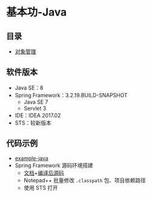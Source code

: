 #   基本功-Java

##  目录
-   [对象管理](object/001.md)



##  软件版本
-   Java SE：8
-   Spring Framework：3.2.19.BUILD-SNAPSHOT
    -   Java SE 7 
    -   Servlet 3 
-   IDE：IDEA 2017.02
-   STS：较新版本

##  代码示例
-   [example-java](https://github.com/kaoshanji/example/tree/master/example-java)
-   Spring Framework 源码环境搭建
    -   [文档](http://plq6gjb8l.bkt.clouddn.com/spring-framework-3.2.18.RELEASE-docs.zip)+[编译后源码](http://plq6gjb8l.bkt.clouddn.com/spring-projects-3.2.19-sourcecode-build.zip)
    -   Notepad++ 批量修改 `.classpath` 包、项目依赖路径
    -   使用 STS 打开